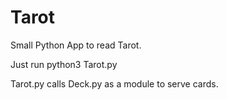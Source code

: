 # Tarot
Small Python App to read Tarot.

Just run python3 Tarot.py 

Tarot.py calls Deck.py as a module to serve cards. 
